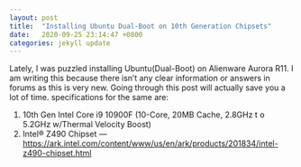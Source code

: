 ```yaml
---
layout: post
title:  "Installing Ubuntu Dual-Boot on 10th Generation Chipsets"
date:   2020-09-25 23:14:47 +0800
categories: jekyll update
---
```

Lately, I was puzzled installing Ubuntu(Dual-Boot) on Alienware Aurora R11. I am writing this because there isn’t any clear information or answers in forums as this is very new. Going through this post will actually save you a lot of time. specifications for the same are:
1. 10th Gen Intel Core i9 10900F (10-Core, 20MB Cache, 2.8GHz t o 5.2GHz w/Thermal Velocity Boost)
2. Intel® Z490 Chipset — https://ark.intel.com/content/www/us/en/ark/products/201834/intel-z490-chipset.html